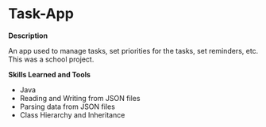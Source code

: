 # Task-App

**Description**

An app used to manage tasks, set priorities for the tasks, set reminders, etc. This was a school project.


**Skills Learned and Tools**

- Java 
- Reading and Writing from JSON files
- Parsing data from JSON files
- Class Hierarchy and Inheritance



